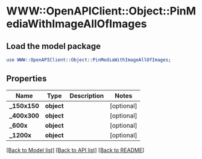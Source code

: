 # WWW::OpenAPIClient::Object::PinMediaWithImageAllOfImages

## Load the model package
```perl
use WWW::OpenAPIClient::Object::PinMediaWithImageAllOfImages;
```

## Properties
Name | Type | Description | Notes
------------ | ------------- | ------------- | -------------
**_150x150** | **object** |  | [optional] 
**_400x300** | **object** |  | [optional] 
**_600x** | **object** |  | [optional] 
**_1200x** | **object** |  | [optional] 

[[Back to Model list]](../README.md#documentation-for-models) [[Back to API list]](../README.md#documentation-for-api-endpoints) [[Back to README]](../README.md)


